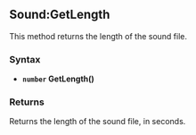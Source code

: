 ## Sound:GetLength

This method returns the length of the sound file.

### Syntax

- **`number` GetLength()**

### Returns

Returns the length of the sound file, in seconds.
